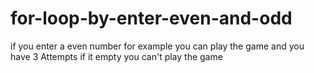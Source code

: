 # for-loop-by-enter-even-and-odd
if you enter a even number for example you can play the game and you have 3 Attempts if it empty you can't play the game
